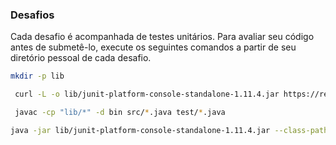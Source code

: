 ### Desafios

Cada desafio é acompanhada de testes unitários. Para avaliar seu código antes de submetê-lo, execute os seguintes comandos a partir de seu diretório pessoal de cada desafio.

 ```bash
 mkdir -p lib
 ```

```bash
 curl -L -o lib/junit-platform-console-standalone-1.11.4.jar https://repo1.maven.org/maven2/org/junit/platform/junit-platform-console-standalone/1.11.4/junit-platform-console-standalone-1.11.4.jar
```

```bash
 javac -cp "lib/*" -d bin src/*.java test/*.java
 ```

 ```bash
 java -jar lib/junit-platform-console-standalone-1.11.4.jar --class-path bin --scan-class-path
 ```